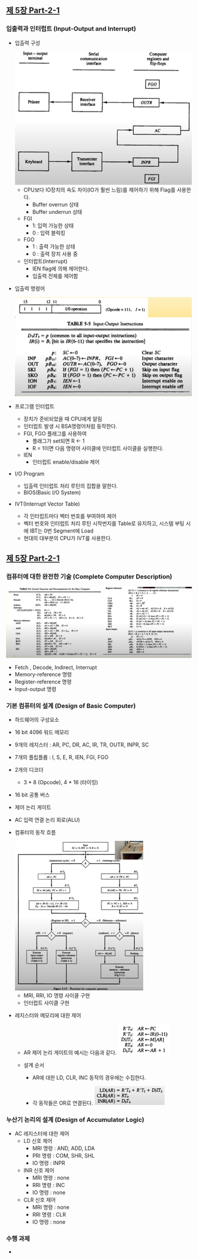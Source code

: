 ## [제 5장 Part-2-1](https://www.youtube.com/watch?v=eoswnrO_v9g&list=PLc8fQ-m7b1hCHTT7VH2oo0Ng7Et096dYc&index=12)

### 입출력과 인터럽트 (Input-Output and Interrupt)

- 입출력 구성

  

  <img src="5장-기본-컴퓨터의-구조와-설계-Part2.assets/image-20220710223752740-16577073206871.png" alt="image-20220710223752740" style="zoom:67%;" />

  

  - CPU보다 IO장치의 속도 차이(IO가 훨씬 느림)를 제어하기 위해 Flag를 사용한다.
    - Buffer overrun 상태
    - Buffer underrun 상태
  - FGI
    - 1: 입력 가능한 상태
    - 0 : 입력 블럭킹
  - FGO
    - 1 : 출력 가능한 상태
    - 0 : 출력 장치 사용 중
  - 인터럽트(Interrupt)
    - IEN flag에 의해 제어한다.
    - 입출력 전체를 제어함



- 입출력 명령어

  <img src="5장-기본-컴퓨터의-구조와-설계-Part2.assets/image-20220710225523156-16577073206882.png" alt="image-20220710225523156" style="zoom:50%;" />



- 프로그램 인터럽트
  - 장치가 준비되었을 때 CPU에게 알림
  - 인터럽트 발생 시 BSA명령어처럼 동작한다.
  - FGI, FGO 플래그를 사용하여
    - 플래그가 set되면 R <- 1
    - R = 1이면 다음 명령어 사이클에 인터럽트 사이클을 실행한다. 
  - IEN
    - 인터럽트 enable/disable 제어



- I/O Program
  - 입출력 인터럽트 처리 루틴의 집합을 말한다.
  - BIOS(Basic I/O System)
- IVT(Interrupt Vector Table)
  - 각 인터럽트마다 벡터 번호를 부여하여 제어
  - 벡터 번호와 인터럽트 처리 루틴 시작번지를 Table로 유지하고, 시스템 부팅 시에 IBT는 0번 Segment에 Load
  - 현대의 대부분의 CPU가 IVT를 사용한다. 



## [제 5장 Part-2-1](https://www.youtube.com/watch?v=zQuOYWLbCI4&list=PLc8fQ-m7b1hCHTT7VH2oo0Ng7Et096dYc&index=13)

### 컴퓨터에 대한 완전한 기술 (Complete Computer Description)

![image-20220713182925452](5장-기본-컴퓨터의-구조와-설계-Part2.assets/image-20220713182925452-16577073206883.png)



- Fetch , Decode, Indirect, Interrupt
- Memory-reference 명령
- Register-reference 명령
- Input-output 명령

### 기본 컴퓨터의 설계 (Design of Basic Computer)

-  하드웨어의 구성요소

  - 16 bit 4096 워드 메모리
  - 9개의 레지스터 : AR, PC, DR, AC, IR, TR, OUTR, INPR, SC
  - 7개의 플립플롭 : I, S, E, R, IEN, FGI, FGO
  - 2개의 디코더
    - 3 * 8 (Opcode), 4 * 16 (타이밍)
  - 16 bit 공통 버스
  - 제어 논리 게이트
  - AC 입력 연결 논리 회로(ALU)

- 컴퓨터의 동작 흐름

  <img src="5장-기본-컴퓨터의-구조와-설계-Part2.assets/image-20220713183557531-16577073206884.png" alt="image-20220713183557531" style="zoom:50%;" />

  - MRI, RRI, IO 명령 사이클 구현
  - 인터럽트 사이클 구현

- 레지스터와 메모리에 대한 제어

  - AR 제어 논리 게이트의 예시는 다음과 같다. <img src="5장-기본-컴퓨터의-구조와-설계-Part2.assets/image-20220713183906733-16577073206886.png" alt="image-20220713183906733" style="zoom:50%;" />

  - 설계 순서

    - AR에 대한 LD, CLR, INC 동작의 경우에는 수집한다. 

    - 각 동작들은 OR로 연결된다. <img src="5장-기본-컴퓨터의-구조와-설계-Part2.assets/image-20220713184034955-16577073206885.png" alt="image-20220713184034955" style="zoom:50%;" />

      

### 누산기 논리의 설계 (Design of Accumulator Logic)

- AC 레지스터에 대한 제어
  - LD 신호 제어
    - MRI 명령 : AND, ADD, LDA 
    - PRI 명령 : COM, SHR, SHL
    - IO 명령 : INPR
  - INR 신호 제어
    - MRI 명령 : none
    - RRI 명령 : INC
    - IO 명령 : none
  - CLR 신호 제어
    - MRI 명령 : none
    - RRI 명령 : CLR
    - IO 명령 : none


### 수행 과제

-